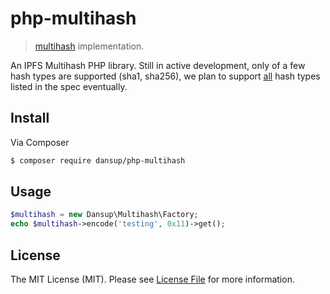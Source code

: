 php-multihash
=============

> [multihash](//github.com/jbenet/multihash) implementation.


An IPFS Multihash PHP library. Still in active development, only of a few hash types are supported (sha1, sha256), we plan to support [all](https://github.com/jbenet/multihash/blob/master/hashtable.csv) hash types listed in the spec eventually.

## Install

Via Composer

``` bash
$ composer require dansup/php-multihash
```

## Usage

``` php
$multihash = new Dansup\Multihash\Factory;
echo $multihash->encode('testing', 0x11)->get();
```

## License

The MIT License (MIT). Please see [License File](LICENSE.md) for more information.

